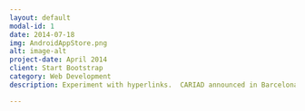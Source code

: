 ```yaml
---
layout: default
modal-id: 1
date: 2014-07-18
img: AndroidAppStore.png
alt: image-alt
project-date: April 2014
client: Start Bootstrap
category: Web Development
description: Experiment with hyperlinks.  CARIAD announced in Barcelona the launch of the first white lable automotive [website ([https://stackoverflow.com](https://cariad.technology/de/en/news/stories/launch-application-store-for-volkswagen-group.html))][appstore].

---
```

